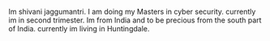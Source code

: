 Im  shivani jaggumantri.
I am doing my Masters in cyber security.
currently im in second trimester.
Im from India and to be precious from the south part of India.
currently im living in Huntingdale.
